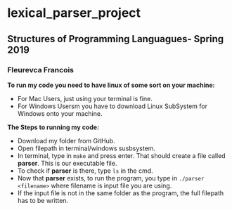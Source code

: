 # lexical_parser_project
## Structures of Programming Languagues- Spring 2019
### Fleurevca Francois

**To run my code you need to have linux of some sort on your machine:**
* For Mac Users, just using your terminal is fine.
* For Windows Usersm you have to download Linux SubSystem for Windows onto your machine.

**The Steps to running my code:**
* Download my folder from GitHub.
* Open filepath in terminal/windows susbsystem.
* In terminal, type in `make` and press enter. That should create a file called **parser**. This is our executable file. 
* To check if **parser** is there, type `ls` in the cmd.
* Now that **parser** exists, to run the program, you type in `./parser <filename>` where filename is input file you are using.
* If the input file is not in the same folder as the program, the full filepath has to be written.

